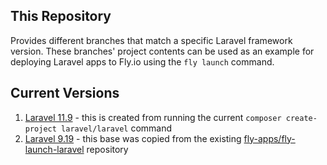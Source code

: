 ## This Repository

Provides different branches that match a specific Laravel framework version. These branches' project contents can be used as an example for deploying Laravel apps to Fly.io using the `fly launch` command.


## Current Versions
1. [Laravel 11.9](https://github.com/fly-apps/fly-launch-laravel-bases/tree/base_11) - this is created from running the current `composer create-project laravel/laravel` command
2. [Laravel 9.19](https://github.com/fly-apps/fly-launch-laravel-bases/tree/base_9) - this base was copied from the existing [fly-apps/fly-launch-laravel](https://github.com/fly-apps/fly-launch-laravel) repository
